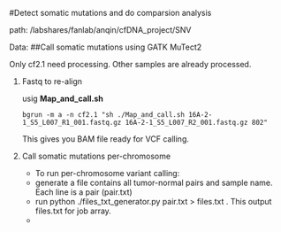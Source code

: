 #Detect somatic mutations and do comparsion analysis

path: /labshares/fanlab/anqin/cfDNA_project/SNV

Data: 
##Call somatic mutations using GATK MuTect2

Only cf2.1 need processing. Other samples are already processed.
 
1. Fastq to re-align

	usig **Map\_and\_call.sh**
	
	```
	bgrun -m a -n cf2.1 "sh ./Map_and_call.sh 16A-2-1_S5_L007_R1_001.fastq.gz 16A-2-1_S5_L007_R2_001.fastq.gz 802"
	```
	This gives you BAM file ready for VCF calling.
	
2. Call somatic mutations per-chromosome
	
	* To run per-chromosome variant calling:
	* generate a file contains all tumor-normal pairs and sample name. Each line is a pair (pair.txt)
	* run python ./files\_txt\_generator.py pair.txt > files.txt . This output files.txt for job array.
	* 